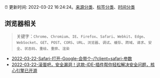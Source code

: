 :alarm_clock: 更新时间: 2022-03-22 16:24:24。[来源分类](../README.md)、[标签分类](../TAGS.md)、[时间分类](../TIMELINE.md)

## 浏览器相关


> 关键字：`Chrome`、`Chromium`、`IE`、`Firefox`、`Safari`、`Webkit`、`Edge`、`WebSocket`、`GET`、`POST`、`CORS`、`URL`、`浏览器`、`调试`、`缓存`、`跨域`、`请求`、`安全`、`状态码`、`重绘`、`重排`、`渲染`



- [2022-03-22-Safari-打开-Google-会带个-/?client=safari-参数](https://www.v2ex.com/t/842181) 
- [2022-03-22-滚蛋吧，安全漏洞！这款-IDE-插件帮你轻松解决安全问题，核心引擎已开源](https://toutiao.io/k/8zkvjyx) 